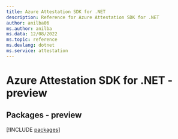 ```yaml
---
title: Azure Attestation SDK for .NET
description: Reference for Azure Attestation SDK for .NET
author: anilba06
ms.author: anilba
ms.data: 12/08/2022
ms.topic: reference
ms.devlang: dotnet
ms.service: attestation
---
```

# Azure Attestation SDK for .NET - preview
## Packages - preview
[!INCLUDE [packages](attestation-index.md)]